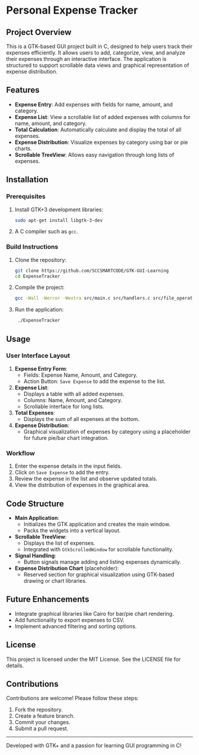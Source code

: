 # Personal Expense Tracker

## Project Overview
This is a GTK-based GUI project built in C, designed to help users track their expenses efficiently. It allows users to add, categorize, view, and analyze their expenses through an interactive interface. The application is structured to support scrollable data views and graphical representation of expense distribution.

## Features
- **Expense Entry**: Add expenses with fields for name, amount, and category.
- **Expense List**: View a scrollable list of added expenses with columns for name, amount, and category.
- **Total Calculation**: Automatically calculate and display the total of all expenses.
- **Expense Distribution**: Visualize expenses by category using bar or pie charts.
- **Scrollable TreeView**: Allows easy navigation through long lists of expenses.

## Installation
### Prerequisites
1. Install GTK+3 development libraries:
   ```bash
   sudo apt-get install libgtk-3-dev
   ```
2. A C compiler such as `gcc`.

### Build Instructions
1. Clone the repository:
   ```bash
   git clone https://github.com/SCCSMARTCODE/GTK-GUI-Learning
   cd ExpenseTracker
   ```
2. Compile the project:
   ```bash
   gcc -Wall -Werror -Wextra src/main.c src/handlers.c src/file_operations.c src/utils.c -o ExpenseTracker `pkg-config --cflags --libs gtk+-3.0`
   ```
3. Run the application:
   ```bash
    ./ExpenseTracker
   ```

## Usage
### User Interface Layout
1. **Expense Entry Form**:
   - Fields: Expense Name, Amount, and Category.
   - Action Button: `Save Expense` to add the expense to the list.
2. **Expense List**:
   - Displays a table with all added expenses.
   - Columns: Name, Amount, and Category.
   - Scrollable interface for long lists.
3. **Total Expenses**:
   - Displays the sum of all expenses at the bottom.
4. **Expense Distribution**:
   - Graphical visualization of expenses by category using a placeholder for future pie/bar chart integration.

### Workflow
1. Enter the expense details in the input fields.
2. Click on `Save Expense` to add the entry.
3. Review the expense in the list and observe updated totals.
4. View the distribution of expenses in the graphical area.

## Code Structure
- **Main Application**:
  - Initializes the GTK application and creates the main window.
  - Packs the widgets into a vertical layout.
- **Scrollable TreeView**:
  - Displays the list of expenses.
  - Integrated with `GtkScrolledWindow` for scrollable functionality.
- **Signal Handling**:
  - Button signals manage adding and listing expenses dynamically.
- **Expense Distribution Chart** (placeholder):
  - Reserved section for graphical visualization using GTK-based drawing or chart libraries.

## Future Enhancements
- Integrate graphical libraries like Cairo for bar/pie chart rendering.
- Add functionality to export expenses to CSV.
- Implement advanced filtering and sorting options.

## License
This project is licensed under the MIT License. See the LICENSE file for details.

## Contributions
Contributions are welcome! Please follow these steps:
1. Fork the repository.
2. Create a feature branch.
3. Commit your changes.
4. Submit a pull request.

---
Developed with GTK+ and a passion for learning GUI programming in C!

